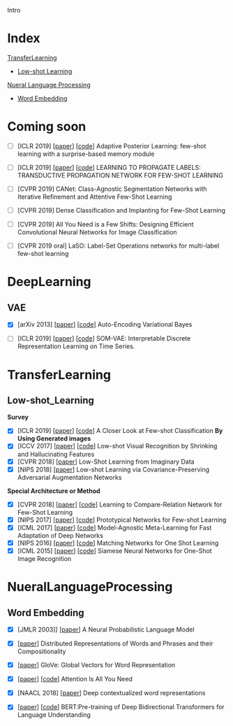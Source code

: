 Intro

# Index
[TransferLearning](#TransferLearning)
  - [Low-shot Learning](#Low-shot_Learning)

[Nueral Language Processing](#NueralLanguageProcessing)

+ [Word Embedding](#WordEmbedding)

# Coming soon
- [ ] [ICLR 2019] [[paper](https://openreview.net/pdf?id=ByeSdsC9Km)] [[code](https://github.com/cogentlabs/apl)] Adaptive Posterior Learning: few-shot learning with a surprise-based memory module
- [ ] [ICLR 2019] [[paper](https://openreview.net/pdf?id=SyVuRiC5K7)] [[code](https://github.com/VDeamoV/TPN)] LEARNING TO PROPAGATE LABELS: TRANSDUCTIVE PROPAGATION NETWORK FOR FEW-SHOT LEARNING

- [ ] [CVPR 2019] CANet: Class-Agnostic Segmentation Networks with Iterative Refinement and Attentive Few-Shot Learning
- [ ] [CVPR 2019] Dense Classification and Implanting for Few-Shot Learning
- [ ] [CVPR 2019] All You Need is a Few Shifts: Designing Efficient Convolutional Neural Networks for Image Classification
- [ ] [CVPR 2019 oral] LaSO: Label-Set Operations networks for multi-label few-shot learning

# DeepLearning
## VAE
- [x] [arXiv 2013] [[paper](https://arxiv.org/pdf/1312.6114.pdf)] [[code](https://github.com/bojone/vae)] Auto-Encoding Variational Bayes

- [ ] [ICLR 2019] [[paper](https://arxiv.org/abs/1806.02199)] [[code](https://github.com/ratschlab/SOM-VAE)] SOM-VAE: Interpretable Discrete Representation Learning on Time Series.

# TransferLearning
## Low-shot_Learning
**Survey**
  - [x] [ICLR 2019] [[paper](https://openreview.net/pdf?id=HkxLXnAcFQ)] [[code](https://github.com/wyharveychen/CloserLookFewShot)] A Closer Look at Few-shot Classification
**By Using Generated images**
  - [x] [ICCV 2017] [[paper](http://openaccess.thecvf.com/content_ICCV_2017/papers/Hariharan_Low-Shot_Visual_Recognition_ICCV_2017_paper.pdf)] [[code](https://github.com/facebookresearch/low-shot-shrink-hallucinate)] Low-shot Visual Recognition by Shrinking and Hallucinating Features
  - [x] [CVPR 2018] [[paper](http://openaccess.thecvf.com/content_cvpr_2018/papers/Wang_Low-Shot_Learning_From_CVPR_2018_paper.pdf)] Low-Shot Learning from Imaginary Data
  - [x] [NIPS 2018] [[paper](https://papers.nips.cc/paper/7376-low-shot-learning-via-covariance-preserving-adversarial-augmentation-networks.pdf)] Low-shot Learning via Covariance-Preserving Adversarial Augmentation Networks

**Special Architecture or Method**
  - [x] [CVPR 2018] [[paper](http://10.3.200.202/cache/2/03/openaccess.thecvf.com/d0a8b18c2009916407c2becbadc35bc7/Sung_Learning_to_Compare_CVPR_2018_paper.pdf)] [[code](https://github.com/floodsung/LearningToCompare_FSL)] Learning to Compare-Relation Network for Few-Shot Learning
  - [x] [NIPS 2017] [[paper](http://papers.nips.cc/paper/6996-prototypical-networks-for-few-shot-learning.pdf)] [[code](https://github.com/orobix/Prototypical-Networks-for-Few-shot-Learning-PyTorch)] Prototypical Networks for Few-shot Learning
  - [x] [ICML 2017] [[paper](https://arxiv.org/pdf/1703.03400.pdf)] [[code](https://github.com/dragen1860/MAML-Pytorch)] Model-Agnostic Meta-Learning for Fast Adaptation of Deep Networks
  - [x] [NIPS 2016] [[paper](http://papers.nips.cc/paper/6385-matching-networks-for-one-shot-learning.pdf)] [[code](https://github.com/gitabcworld/MatchingNetworks)] Matching Networks for One Shot Learning
  - [x] [ICML 2015] [[paper](http://openaccess.thecvf.com/content_ICCV_2017/papers/Hariharan_Low-Shot_Visual_Recognition_ICCV_2017_paper.pdf)] [[code](http://www.cs.toronto.edu/~gkoch/files/msc-thesis.pdf)] Siamese Neural Networks for One-Shot Image Recognition

# NueralLanguageProcessing

 ## Word Embedding

+ [x] [JMLR 2003]] [[paper](<http://10.3.200.202/cache/12/03/www.jmlr.org/9633c9131df0a22183c7a64855a5d166/bengio03a.pdf>)] A Neural Probabilistic Language Model
+ [x] [[paper](<https://papers.nips.cc/paper/5021-distributed-representations-of-words-and-phrases-and-their-compositionality.pdf>)] Distributed Representations of Words and Phrases and their Compositionality
+ [x] [[paper]((https://nlp.stanford.edu/pubs/glove.pdf))] GloVe: Global Vectors for Word Representation
+ [x] [[paper](<https://arxiv.org/pdf/1706.03762.pdf>)] [[code](https://github.com/tensorflow/tensor2tensor)] Attention Is All You Need
+ [x] [NAACL 2018] [[paper](<https://arxiv.org/pdf/1802.05365.pdf>)] Deep contextualized word representations
+ [x] [[paper](https://arxiv.org/pdf/1810.04805.pdf)] [[code](<https://github.com/google-research/bert>)] BERT:Pre-training of Deep Bidirectional Transformers for Language Understanding



